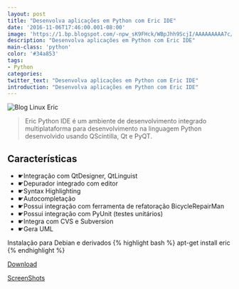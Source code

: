 ```yaml
---
layout: post
title: "Desenvolva aplicações em Python com Eric IDE"
date: '2016-11-06T17:46:00.001-08:00'
image: 'https://1.bp.blogspot.com/-npw_sK9FHck/WBpJhh9ScjI/AAAAAAAAA7c/SFF7--frXDMxBmX0LE0IvSb9WvPNOXDQgCLcB/s72-c/Blog%2BLinux%2BEric%2BPython%2BIDE.png'
description: "Desenvolva aplicações em Python com Eric IDE"
main-class: 'python'
color: '#34a853'
tags:
- Python
categories:
twitter_text: "Desenvolva aplicações em Python com Eric IDE"
introduction: "Desenvolva aplicações em Python com Eric IDE"
---
```


![Blog Linux Eric](https://1.bp.blogspot.com/-npw_sK9FHck/WBpJhh9ScjI/AAAAAAAAA7c/SFF7--frXDMxBmX0LE0IvSb9WvPNOXDQgCLcB/s320/Blog%2BLinux%2BEric%2BPython%2BIDE.png)


> Eric Python IDE é um ambiente de desenvolvimento integrado multiplataforma para desenvolvimento na linguagem Python desenvolvido usando QScintilla, Qt e PyQT.

## Características

- ☛Integração com QtDesigner, QtLinguist
- ☛Depurador integrado com editor
- ☛Syntax Highlighting
- ☛Autocompletação
- ☛Possui integração com ferramenta de refatoração BicycleRepairMan
- ☛Possui integração com PyUnit (testes unitários)
- ☛Integra com CVS e Subversion
- ☛Gera UML

Instalação para Debian e derivados
{% highlight bash %}
apt-get install eric
{% endhighlight %}

[Download](http://eric-ide.python-projects.org/eric-download.html)

[ScreenShots](http://eric-ide.python-projects.org/eric-screenshots.html)
